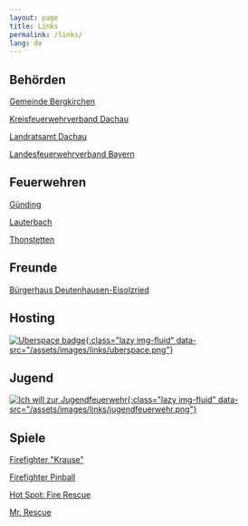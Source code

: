 ```yaml
---
layout: page
title: Links
permalink: /links/
lang: de
---
```


## Behörden

[Gemeinde Bergkirchen](http://www.bergkirchen.de/)

[Kreisfeuerwehrverband Dachau](http://kfv-dachau.de/)

[Landratsamt Dachau](http://www.landratsamt-dachau.de/)

[Landesfeuerwehrverband Bayern](http://www.lfv-bayern.de/)

## Feuerwehren

[Günding](http://feuerwehr-guending.de/)

[Lauterbach](http://fw-lauterbach.de/)

[Thonstetten](http://www.ff-thonstetten.de/)

## Freunde

[Bürgerhaus Deutenhausen-Eisolzried](http://www.buergerhaus-deutenhausen-eisolzried.de/)

## Hosting

[![Uberspace badge](){:class="lazy img-fluid" data-src="/assets/images/links/uberspace.png"}](https://uberspace.de/)

## Jugend

[![Ich will zur Jugendfeuerwehr](){:class="lazy img-fluid" data-src="/assets/images/links/jugendfeuerwehr.png"}](https://www.ich-will-zur-jugendfeuerwehr.de/)

## Spiele

[Firefighter "Krause"](http://firefighter.pixelactivity.de/)

[Firefighter Pinball](http://b10b.com/firefighterpinball/)

[Hot Spot: Fire Rescue](https://hotspot-boardgame.com/)

[Mr. Rescue](http://tangramgames.dk/games/mrrescue/)
